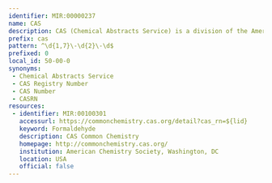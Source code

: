 ```yaml
---
identifier: MIR:00000237
name: CAS
description: CAS (Chemical Abstracts Service) is a division of the American Chemical Society and is the producer of comprehensive databases of chemical information.
prefix: cas
pattern: ^\d{1,7}\-\d{2}\-\d$
prefixed: 0
local_id: 50-00-0
synonyms:
 - Chemical Abstracts Service
 - CAS Registry Number
 - CAS Number
 - CASRN
resources:
 - identifier: MIR:00100301
   accessurl: https://commonchemistry.cas.org/detail?cas_rn=${lid}
   keyword: Formaldehyde
   description: CAS Common Chemistry
   homepage: http://commonchemistry.cas.org/
   institution: American Chemistry Society, Washington, DC
   location: USA
   official: false
---
```

